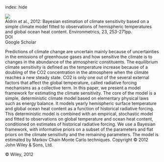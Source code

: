 index: hide

<div class="Citation">
    <div class="Citation-thumb CitationThumb-linked"  data-href="https://doi.org/10.1002/env.2140">
      <img src="https://static.claimspace.cloud/climate-study-static/refs/thumbs/10/Aldrin_et_al_2012-thumb.png" />
    </div>

  <div class="Citation-body">
    <div class="Citation-text">Aldrin et al., 2012: Bayesian estimation of climate sensitivity based on a simple climate model fitted to observations of hemispheric temperatures and global ocean heat content. <span class="Article-journal">Environmetrics, </span><span class="Article-volume">23, </span>253-271pp.</div>
    <div class="Citation-links">
      <div class="CitationLink" data-href="https://doi.org/10.1002/env.2140">
        <div class="CitationLink-icon CitationLink-Doi"></div>
        <div class="CitationLink-text">DOI</div>
      </div>
      <div class="CitationLink" data-href="https://scholar.google.com/scholar?q=10.1002/env.2140">
        <div class="CitationLink-icon CitationLink-Scholar"></div>
        <div class="CitationLink-text">Google Scholar</div>
      </div>
    </div>
  </div>
</div>

Predictions of climate change are uncertain mainly because of uncertainties in the emissions of greenhouse gases and how sensitive the climate is to changes in the abundance of the atmospheric constituents. The equilibrium climate sensitivity is defined as the temperature increase because of a doubling of the CO2 concentration in the atmosphere when the climate reaches a new steady state. CO2 is only one out of the several external factors that affect the global temperature, called radiative forcing mechanisms as a collective term. In this paper, we present a model framework for estimating the climate sensitivity. The core of the model is a simple, deterministic climate model based on elementary physical laws such as energy balance. It models yearly hemispheric surface temperature and global ocean heat content as a function of historical radiative forcing. This deterministic model is combined with an empirical, stochastic model and fitted to observations on global temperature and ocean heat content, conditioned on estimates of historical radiative forcing. We use a Bayesian framework, with informative priors on a subset of the parameters and flat priors on the climate sensitivity and the remaining parameters. The model is estimated by Markov Chain Monte Carlo techniques. Copyright © 2012 John Wiley & Sons, Ltd.

<div class="Citation-copy">
&copy; Wiley, 2012
</div>